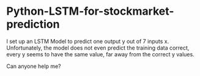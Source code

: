 # Python-LSTM-for-stockmarket-prediction

I set up an LSTM Model to predict one output y out of 7 inputs x. Unfortunately, the model does not even predict the training data correct, every y seems to have the same value, far away from the correct y values.

Can anyone help me?
